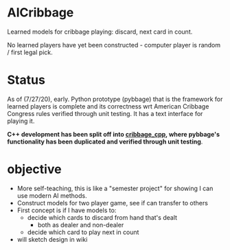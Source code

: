 # AICribbage
Learned models for cribbage playing: discard, next card in count.

No learned players have yet been constructed - computer player is random / first legal pick.

# Status

As of (7/27/20), early. Python prototype (pybbage) that is the framework for learned players is complete and its correctness wrt American Cribbage Congress rules verified through unit testing. It has a text interface for playing it. 

**C++ development has been split off into [cribbage_cpp](https://github.com/SamWibatt/cribbage_cpp), where pybbage's functionality has been duplicated and verified through unit testing**.

# objective

* More self-teaching, this is like a "semester project" for showing I can use modern AI methods.
* Construct models for two player game, see if can transfer to others
* First concept is if I have models to:
    * decide which cards to discard from hand that's dealt
        * both as dealer and non-dealer
    * decide which card to play next in count
* will sketch design in wiki
